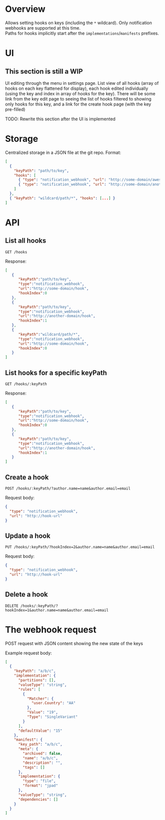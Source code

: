 # Overview

Allows setting hooks on keys (including the `*` wildcard). Only notification webhooks are supported at this time.  
Paths for hooks implicitly start after the `implementations`/`manifests` prefixes.

# UI

## This section is still a WIP

UI editing through the menu in settings page. List view of all hooks (array of hooks on each key flattened for display), each hook edited individually (using the key and index in array of hooks for the key).
There will be some link from the key edit page to seeing the list of hooks filtered to showing only hooks for this key, and a link for the create hook page (with the key pre-filled)

TODO: Rewrite this section after the UI is implemented

# Storage

Centralized storage in a JSON file at the git repo. Format:

```JSON
[
  {
    "keyPath": "path/to/key",
    "hooks": [
      { "type": "notification_webhook", "url": "http://some-domain/awesome_hook" },
      { "type": "notification_webhook", "url": "http://some-domain/another_awesome_hook" }
    ]
  },
  { "keyPath": "wildcard/path/*", "hooks": [...] }
]
```

# API

## List all hooks

`GET /hooks`

Response:

```JSON
[
   {
      "keyPath":"path/to/key",
      "type":"notification_webhook",
      "url":"http://some-domain/hook",
      "hookIndex":0
   },
   {
      "keyPath":"path/to/key",
      "type":"notification_webhook",
      "url":"http://another-domain/hook",
      "hookIndex":1
   },
   {
      "keyPath":"wildcard/path/*",
      "type":"notification_webhook",
      "url":"http://some-domain/hook",
      "hookIndex":0
   }
]
```

## List hooks for a specific keyPath

`GET /hooks/:keyPath`

Response:

```JSON
[
   {
      "keyPath":"path/to/key",
      "type":"notification_webhook",
      "url":"http://some-domain/hook",
      "hookIndex":0
   },
   {
      "keyPath":"path/to/key",
      "type":"notification_webhook",
      "url":"http://another-domain/hook",
      "hookIndex":1
   }
]
```

## Create a hook

`POST /hooks/:keyPath/?author.name=name&author.email=email`

Request body:

```JSON
{
  "type": "notification_webhook",
  "url": "http://hook-url"
}
```

## Update a hook

`PUT /hooks/:keyPath/?hookIndex=2&author.name=name&author.email=email`

Request body:

```JSON
{
  "type": "notification_webhook",
  "url": "http://hook-url"
}
```

## Delete a hook

`DELETE /hooks/:keyPath/?hookIndex=1&author.name=name&author.email=email`

# The webhook request

POST request with JSON content showing the new state of the keys

Example request body:

```JSON
[
  {
    "keyPath": "a/b/c",
    "implementation": {
      "partitions": [],
      "valueType": "string",
      "rules": [
        {
          "Matcher": {
            "user.Country": "AA"
          },
          "Value": "19",
          "Type": "SingleVariant"
        }
      ],
      "defaultValue": "15"
    },
    "manifest": {
      "key_path": "a/b/c",
      "meta": {
        "archived": false,
        "name": "a/b/c",
        "description": "",
        "tags": []
      },
      "implementation": {
        "type": "file",
        "format": "jpad"
      },
      "valueType": "string",
      "dependencies": []
    }
  }
]
```

